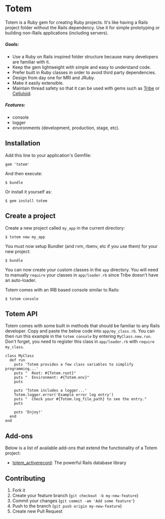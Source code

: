 # Totem

Totem is a Ruby gem for creating Ruby projects.
It's like having a Rails project folder without the Rails dependency.
Use it for simple prototyping or building non-Rails applications (including servers).

##### Goals:
- Use a Ruby on Rails inspired folder structure because many developers are familiar with it.
- Keep the gem lightweight with simple and easy to understand code.
- Prefer built in Ruby classes in order to avoid third party dependencies.
- Design from day one for MRI and JRuby.
- Make it easily extensible.
- Maintain thread safety so that it can be used with gems such as [Tribe](https://github.com/chadrem/tribe) or [Celluloid](https://github.com/celluloid/celluloid).

##### Features:
- console
- logger
- environments (development, production, stage, etc).

## Installation

Add this line to your application's Gemfile:

    gem 'totem'

And then execute:

    $ bundle

Or install it yourself as:

    $ gem install totem

## Create a project

Create a new project called `my_app` in the current directory:

    $ totem new my_app

You must now setup Bundler (and rvm, rbenv, etc if you use them) for your new project:

    $ bundle

You can now create your custom classes in the `app` directory.
You will need to manually `require` your classes in `app/loader.rb` since Tribe doesn't have an auto-loader.

Totem comes with an IRB based console similar to Rails:

    $ totem console

## Totem API

Totem comes with some built in methods that should be familiar to any Rails developer.
Copy and paste the below code into `app/my_class.rb`.
You can then run this example in the `totem console` by entering `MyClass.new.run`.
Don't forget, you need to register this class in `app/loader.rb` with `require my_class`.

    class MyClass
      def run
        puts 'Totem provides a few class variables to simplify programming...'
        puts "  Root: #{Totem.root}"
        puts "  Environment: #{Totem.env}"
        puts

        puts 'Totem includes a logger...'
        Totem.logger.error('Example error log entry')
        puts "  Check your #{Totem.log_file_path} to see the entry."
        puts

        puts 'Enjoy!'
      end
    end

## Add-ons

Below is a list of available add-ons that extend the functionality of a Totem project:

- [totem_activerecord](https://github.com/chadrem/totem_activerecord): The powerful Rails database library

## Contributing

1. Fork it
2. Create your feature branch (`git checkout -b my-new-feature`)
3. Commit your changes (`git commit -am 'Add some feature'`)
4. Push to the branch (`git push origin my-new-feature`)
5. Create new Pull Request
